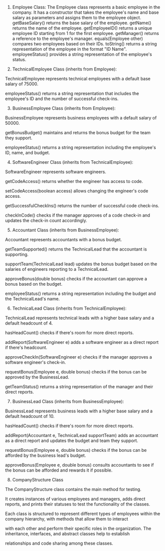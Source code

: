 1. Employee Class:
The Employee class represents a basic employee in the company.
It has a constructor that takes the employee's name and base salary as parameters and assigns them to the employee object.
getBaseSalary() returns the base salary of the employee.
getName() returns the name of the employee.
getEmployeeID() returns a unique employee ID starting from 1 for the first employee.
getManager() returns a reference to the employee's manager.
equals(Employee other) compares two employees based on their IDs.
toString() returns a string representation of the employee in the format "ID Name".
employeeStatus() provides a string representation of the employee's status.

2. TechnicalEmployee Class (inherits from Employee):

TechnicalEmployee represents technical employees with a default base salary of 75000.

employeeStatus() returns a string representation that includes the employee's ID and the number of successful check-ins.

3. BusinessEmployee Class (inherits from Employee):

BusinessEmployee represents business employees with a default salary of 50000.
   
getBonusBudget() maintains and returns the bonus budget for the team they support.

employeeStatus() returns a string representation including the employee's ID, name, and budget.

4. SoftwareEngineer Class (inherits from TechnicalEmployee):

SoftwareEngineer represents software engineers.
   
getCodeAccess() returns whether the engineer has access to code.

setCodeAccess(boolean access) allows changing the engineer's code access.

getSuccessfulCheckIns() returns the number of successful code check-ins.

checkInCode() checks if the manager approves of a code check-in and updates the check-in count accordingly.

5. Accountant Class (inherits from BusinessEmployee):

Accountant represents accountants with a bonus budget.
    
getTeamSupported() returns the TechnicalLead that the accountant is supporting.

supportTeam(TechnicalLead lead) updates the bonus budget based on the salaries of engineers reporting to a TechnicalLead.

approveBonus(double bonus) checks if the accountant can approve a bonus based on the budget.

employeeStatus() returns a string representation including the budget and the TechnicalLead's name.

6. TechnicalLead Class (inherits from TechnicalEmployee):

TechnicalLead represents technical leads with a higher base salary and a default headcount of 4.
    
hasHeadCount() checks if there's room for more direct reports.

addReport(SoftwareEngineer e) adds a software engineer as a direct report if there's headcount.

approveCheckIn(SoftwareEngineer e) checks if the manager approves a software engineer's check-in.

requestBonus(Employee e, double bonus) checks if the bonus can be approved by the BusinessLead.

getTeamStatus() returns a string representation of the manager and their direct reports.

7. BusinessLead Class (inherits from BusinessEmployee):

BusinessLead represents business leads with a higher base salary and a default headcount of 10.
    
hasHeadCount() checks if there's room for more direct reports.

addReport(Accountant e, TechnicalLead supportTeam) adds an accountant as a direct report and updates the budget and team they support.

requestBonus(Employee e, double bonus) checks if the bonus can be afforded by the business lead's budget.

approveBonus(Employee e, double bonus) consults accountants to see if the bonus can be afforded and rewards it if possible.

8. CompanyStructure Class

The CompanyStructure class contains the main method for testing.
    
It creates instances of various employees and managers, adds direct reports, and prints their statuses to test the functionality of the classes.

Each class is structured to represent different types of employees within the company hierarchy, with methods that allow them to interact 

with each other and perform their specific roles in the organization. The inheritance, interfaces, and abstract classes help to establish 

relationships and code sharing among these classes.
